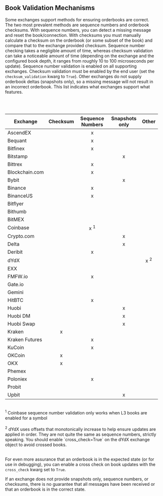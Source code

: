 ## Book Validation Mechanisms

Some exchanges support methods for ensuring orderbooks are correct. The two most prevalent methods are sequence numbers and orderbook checksums. With sequence numbers, you can detect a missing message and reset the book/connection. With checksums you must manually calculate a checksum on the orderbook (or some subset of the book) and compare that to the exchange provided checksum. Sequence number checking takes a negligible amount of time, whereas checksum validation can take a noticeable amount of time (depending on the exchange and the configured book depth, it ranges from roughly 10 to 100 microseconds per update). Sequence number validation is enabled on all supporting exchanges. Checksum validation must be enabled by the end user (set the `checksum_validation` kwarg to `True`). Other exchanges do not supply orderbook deltas (snapshots only), so a missing message will not result in an incorrect orderbook. This list indicates what exchanges support what features. 

<br/>
<br/>

| Exchange      | Checksum      | Sequence Numbers | Snapshots only | Other |
| ------------- |:-------------:| :---------------:|:--------------:|:------:
| AscendEX      |               | x                |                |       |
| Bequant       |               | x                |                |       |
| Bitfinex      |               | x                |                |       |
| Bitstamp      |               |                  | x              |       |
| Bittrex       |               | x                |                |       |
| Blockchain.com|               | x                |                |       |
| Bybit         |               |                  |   x            |       |
| Binance       |               |   x              |                |       |
| BinanceUS     |               | x                |                |       |
| Bitflyer      |               |                  |                |       |
| Bithumb       |               |                  |                |       |
| BitMEX        |               |                  |                |       |
| Coinbase      |               |  x <sup>1</sup>  |                |       |
| Crypto.com    |               |                  | x              |       |
| Delta         |               |                  | x              |       |
| Deribit       |               | x                |                |       |
| dYdX          |               |                  |                | x <sup>2</sup> |
| EXX           |               |                  |                |       |
| FMFW.io       |               | x                |                |       |
| Gate.io       |               |                  |                |       |
| Gemini        |               |                  |                |       |
| HitBTC        |               |  x               |                |       |
| Huobi         |               |                  | x              |       |
| Huobi DM      |               |                  |  x             |       |
| Huobi Swap    |               |                  |  x             |       |
| Kraken        |    x          |                  |                |       |
| Kraken Futures|               | x                |                |       |
| KuCoin        |               | x                |                |       |
| OKCoin        |  x            |                  |                |       |
| OKX          |  x            |                  |                |       |
| Phemex        |               |                  |                |       |
| Poloniex      |               | x                |                |       |
| Probit        |               |                  |                |       |
| Upbit         |               |                  |     x          |       |

<br/>
<sup>1</sup> Coinbase sequence number validation only works when L3 books are enabled for a symbol
<br/>
<br/>
<sup>2</sup> dYdX uses offsets that monotonically increase to help ensure updates are applied in order. They are not quite the same as sequence numbers, strictly speaking. You should enable `cross_check=True` on the dYdX exchange object to avoid crossed books.
<br/>
<br/>

For even more assurance that an orderbook is in the expected state (or for use in debugging), you can enable a cross check on book updates with the `cross_check` kwarg set to `True`.  

If an exchange does not provide snapshots only, sequence numbers, or checksums, there is no guarantee that all messages have been received or that an orderbook is in the correct state. 
